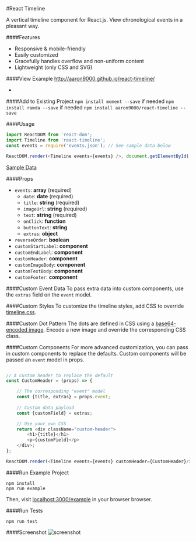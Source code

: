 #React Timeline

A vertical timeline component for React.js. View chronological events in a pleasant way. 


####Features
- Responsive & mobile-friendly
- Easily customized
- Gracefully handles overflow and non-uniform content
- Lightweight (only CSS and SVG)


####View Example 
http://aaron9000.github.io/react-timeline/

-


####Add to Existing Project
`npm install moment --save` if needed
`npm install ramda --save` if needed
`npm install aaron9000/react-timeline --save`


####Usage
```js
import ReactDOM from 'react-dom';
import Timeline from 'react-timeline';
const events = require('events.json'); // See sample data below

ReactDOM.render(<Timeline events={events} />, document.getElementById('root'));
```

[Sample Data](https://gist.github.com/aaron9000/ca9600c9fc2e8c4b9a503b5789413852)


####Props
- `events`: **array** (required)
	- `date`: **date** (required)
	- `title`: **string** (required)
	- `imageUrl`: **string** (required)
	- `text`: **string** (required)
	- `onClick`: **function**
	- `buttonText`: **string**
	- `extras`: **object**
- `reverseOrder`: **boolean**
- `customStartLabel`: **component**
- `customEndLabel`: **component**
- `customHeader`: **component**
- `customImageBody`: **component**
- `customTextBody`: **component**
- `customFooter`: **component**

####Custom Event Data
To pass extra data into custom components, use the `extras` field on the `event` model.

####Custom Styles
To customize the timeline styles, add CSS to override [timeline.css](https://github.com/aaron9000/react-timeline/blob/master/lib/timeline.css). 

####Custom Dot Pattern
The dots are defined in CSS using a [base64-encoded image](https://www.base64-image.de/). Encode a new image and override the corresponding CSS class.

####Custom Components
For more advanced customization, you can pass in custom components to replace the defaults. Custom components will be passed an `event` model in props.
```js

// A custom header to replace the default
const CustomHeader = (props) => {

    // The corresponding "event" model
    const {title, extras} = props.event;
    
    // Custom data payload
    const {customField} = extras;

    // Use your own CSS
    return <div className="custom-header">
        <h1>{title}</h1>
        <p>{customField}</p>
    </div>;
};

ReactDOM.render(<Timeline events={events} customHeader={CustomHeader}/>, document.getElementById('root'));
```

####Run Example Project
```
npm install
npm run example
```
Then, visit [localhost:3000/example](http://localhost:3000/example) in your browser browser.

####Run Tests
```
npm run test
```

####Screenshot
![screenshot](https://github.com/aaron9000/react-timeline/blob/master/assets/screenshot.png)
